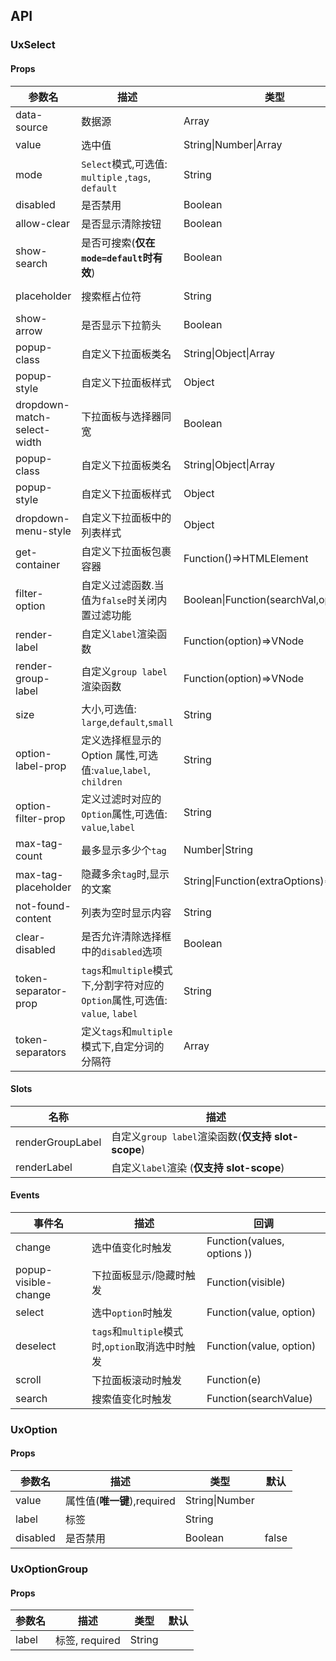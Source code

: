## API

### UxSelect

#### Props

| 参数名                      | 描述                                                                         | 类型                                  | 默认          |
| --------------------------- | ---------------------------------------------------------------------------- | ------------------------------------- | ------------- |
| data-source                 | 数据源                                                                       | Array                                 |               |
| value                       | 选中值                                                                       | String\|Number\|Array                 |               |
| mode                        | `Select`模式,可选值: `multiple` ,`tags`, `default`                           | String                                | default       |
| disabled                    | 是否禁用                                                                     | Boolean                               | false         |
| allow-clear                 | 是否显示清除按钮                                                             | Boolean                               | false         |
| show-search                 | 是否可搜索(**仅在`mode=default`时有效**)                                     | Boolean                               | false         |
| placeholder                 | 搜索框占位符                                                                 | String                                | Please Select |
| show-arrow                  | 是否显示下拉箭头                                                             | Boolean                               | true          |
| popup-class                 | 自定义下拉面板类名                                                           | String\|Object\|Array                 |               |
| popup-style                 | 自定义下拉面板样式                                                           | Object                                |               |
| dropdown-match-select-width | 下拉面板与选择器同宽                                                         | Boolean                               | true          |
| popup-class                 | 自定义下拉面板类名                                                           | String\|Object\|Array                 |               |
| popup-style                 | 自定义下拉面板样式                                                           | Object                                |               |
| dropdown-menu-style         | 自定义下拉面板中的列表样式                                                   | Object                                |               |
| get-container               | 自定义下拉面板包裹容器                                                       | Function()=>HTMLElement               |               |
| filter-option               | 自定义过滤函数.当值为`false`时关闭内置过滤功能                               | Boolean\|Function(searchVal,option)   |               |
| render-label                | 自定义`label`渲染函数                                                        | Function(option)=>VNode               |               |
| render-group-label          | 自定义`group label`渲染函数                                                  | Function(option)=>VNode               |               |
| size                        | 大小,可选值: `large`,`default`,`small`                                       | String                                |
| option-label-prop           | 定义选择框显示的 Option 属性,可选值:`value`,`label`, `children`              | String                                |
| option-filter-prop          | 定义过滤时对应的`Option`属性,可选值: `value`,`label`                         | String                                |               |
| max-tag-count               | 最多显示多少个`tag`                                                          | Number\|String                        |               |
| max-tag-placeholder         | 隐藏多余`tag`时,显示的文案                                                   | String\|Function(extraOptions)=>VNode |               |
| not-found-content           | 列表为空时显示内容                                                           | String                                | Not Found     |
| clear-disabled              | 是否允许清除选择框中的`disabled`选项                                         | Boolean                               | true          |
| token-separator-prop        | `tags`和`multiple`模式下,分割字符对应的`Option`属性,可选值: `value`, `label` | String                                | label         |
| token-separators            | 定义`tags`和`multiple`模式下,自定分词的分隔符                                | Array                                 |               |

#### Slots

| 名称             | 描述                                               |
| ---------------- | -------------------------------------------------- |
| renderGroupLabel | 自定义`group label`渲染函数(**仅支持 slot-scope**) |
| renderLabel      | 自定义`label`渲染 (**仅支持 slot-scope**)          |

#### Events

| 事件名               | 描述                                            | 回调                        |
| -------------------- | ----------------------------------------------- | --------------------------- |
| change               | 选中值变化时触发                                | Function(values, options )) |
| popup-visible-change | 下拉面板显示/隐藏时触发                         | Function(visible)           |
| select               | 选中`option`时触发                              | Function(value, option)     |
| deselect             | `tags`和`multiple`模式时,`option`取消选中时触发 | Function(value, option)     |
| scroll               | 下拉面板滚动时触发                              | Function(e)                 |
| search               | 搜索值变化时触发                                | Function(searchValue)       |

### UxOption

#### Props

| 参数名   | 描述                        | 类型           | 默认  |
| -------- | --------------------------- | -------------- | ----- |
| value    | 属性值(**唯一键**),required | String\|Number |       |
| label    | 标签                        | String         |       |
| disabled | 是否禁用                    | Boolean        | false |

### UxOptionGroup

#### Props

| 参数名 | 描述           | 类型   | 默认 |
| ------ | -------------- | ------ | ---- |
| label  | 标签, required | String |      |
